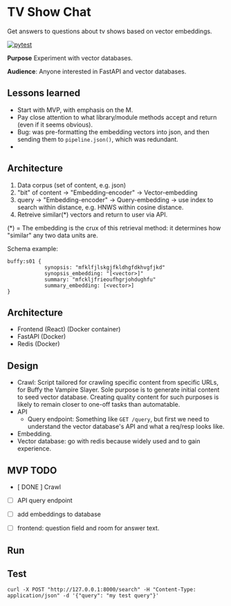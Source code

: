 # TV Show Chat
Get answers to questions about tv shows based on vector embeddings.

[![pytest](https://github.com/pieteradejong/tvshowchat/actions/workflows/ci.yml/badge.svg?branch=main)](https://github.com/pieteradejong/tvshowchat/actions/workflows/ci.yml)

**Purpose**
Experiment with vector databases.

**Audience**:
Anyone interested in FastAPI and vector databases.

## Lessons learned
* Start with MVP, with emphasis on the M.
* Pay close attention to what library/module methods accept and return (even if it seems obvious).
* Bug: was pre-formatting the embedding vectors into json, and then sending them to `pipeline.json()`, which was redundant.
* 

## Architecture
1) Data corpus (set of content, e.g. json)
2) "bit" of content -> "Embedding-encoder" -> Vector-embedding
3) query -> "Embedding-encoder" -> Query-embedding -> use index to search within distance, e.g. HNWS within cosine distance.
4) Retreive similar(*) vectors and return to user via API.

(*) = The embedding is the crux of this retrieval method: it determines how "similar" any two data units are. 

Schema example:

```
buffy:s01 {
            synopsis: "mfklfjlskgjfkldhgfdkhvgfjkd"
            synopsis_embedding: "[<vector>]"
            summary: "mfckljfrieoufhgrjohdughfu"
            summary_embedding: [<vector>]
}
```




## Architecture
* Frontend (React) (Docker container)
* FastAPI (Docker)
* Redis (Docker)

## Design
* Crawl: Script tailored for crawling specific content from specific URLs, for
Buffy the Vampire Slayer. Sole purpose is to generate initial content to 
seed vector database. Creating quality content for such purposes is likely
to remain closer to one-off tasks than automatable.
* API
  * Query endpoint: Something like `GET /query`, but first we need to understand the vector database's API and what a req/resp looks like.
* Embedding. 
* Vector database: go with redis because widely used and to gain experience.


## MVP TODO 
* [ DONE ] Crawl 
* [ ] API query endpoint
* [ ] add embeddings to database
* [ ] frontend: question field and room for answer text.


## Run


## Test
`curl -X POST "http://127.0.0.1:8000/search" -H "Content-Type: application/json" -d '{"query": "my test query"}'
`



